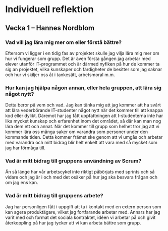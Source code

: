 # Individuell reflektion
## Vecka 1 – Hannes Nordblom
### Vad vill jag lära mig mer om eller förstå bättre?
Eftersom vi ligger i en tidig fas av projektet skulle jag vilja lära mig mer om hur vi fungerar som grupp. Det är även första gången jag arbetar med elever utanför IT-programmet och är därmed nyfiken på hur de kommer ta sig an projektet, vilka kunskaper och färdigheter de besitter som jag saknar och hur vi skiljer oss åt i tankesätt, arbetsmoral m.m.
### Hur kan jag hjälpa någon annan, eller hela gruppen, att lära sig något nytt?
Detta beror på vem och vad. Jag kan tänka mig att jag kommer att ha svårt att lära vederbörande IT-studenter något nytt när det kommer till att knappa kod eller dylikt. Däremot har jag fått uppfattningen att I-studenterna inte har lika mycket kunskap och erfarenhet inom det området, så där kan man nog lära dem ett och annat. 
När det kommer till grupp som helhet tror jag att vi kommer lära oss många saker om varandra som personer under den kommande tiden. Detta kommer främst ske genom att vi umgås och arbetar med varandra och mitt bidrag blir helt enkelt att vara med så mycket som jag har förmåga till.
### Vad är mitt bidrag till gruppens användning av Scrum?
Än så länge har vår arbetscykel inte riktigt påbörjats med sprints och så vidare och jag är i och med det osäker på hur jag ska besvara frågan och om jag ens kan.
### Vad är mitt bidrag till gruppens arbete?
Jag har personligen fått i uppgift att ta i kontakt med en extern person som kan agera produktägare, vilket jag fortfarande arbetar med. Annars har jag varit med och format det sociala kontraktet, idéen vi arbetar på och givit återkoppling på hur jag tycker att vi kan arbeta bättre som grupp.
